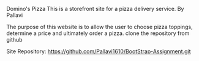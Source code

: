 Domino's Pizza
This is a storefront site for a pizza delivery service.
By Pallavi


The purpose of this website is to allow the user to choose pizza toppings, determine a price and ultimately order a pizza.
clone the repository from github


Site Repository:
https://github.com/Pallavi1610/BootStrap-Assignment.git

